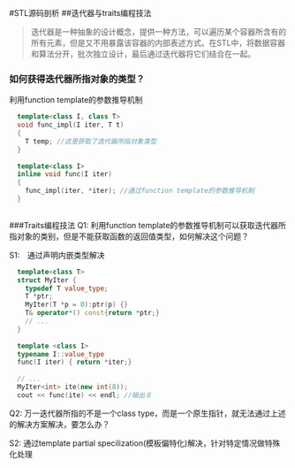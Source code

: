 #STL源码剖析
##迭代器与traits编程技法
> 迭代器是一种抽象的设计概念，提供一种方法，可以遍历某个容器所含有的所有元素，但是又不用暴露该容器的内部表述方式。在STL中，将数据容器和算法分开，批次独立设计，最后通过迭代器将它们结合在一起。

### 如何获得迭代器所指对象的类型？
利用function template的参数推导机制
```c++
  template<class I, class T>
  void func_impl(I iter, T t)
  {
    T temp; //这里获取了迭代器所指对象类型
  }
  
  template<class I>
  inline void func(I iter)
  {
    func_impl(iter, *iter); //通过function template的参数推导机制 
  }
    
```

###Traits编程技法
Q1: 利用function template的参数推导机制可以获取迭代器所指对象的类别，但是不能获取函数的返回值类型，如何解决这个问题？

S1:　通过声明内嵌类型解决

```c++
  template<class T>
  struct MyIter {
    typedef T value_type;
    T *ptr;
    MyIter(T *p = 0):ptr(p) {}
    T& operator*() const{return *ptr;}
    // ...
  }
  
  template <class I>
  typename I::value_type
  func(I iter) { return *iter;}
  
  // ...
  MyIter<int> ite(new int(8));
  cout << func(ite) << endl; //输出８
```

Q2: 万一迭代器所指的不是一个class type，而是一个原生指针，就无法通过上述的解决方案解决，要怎么办？

S2: 通过template partial specilization(模板偏特化)解决，针对特定情况做特殊化处理

